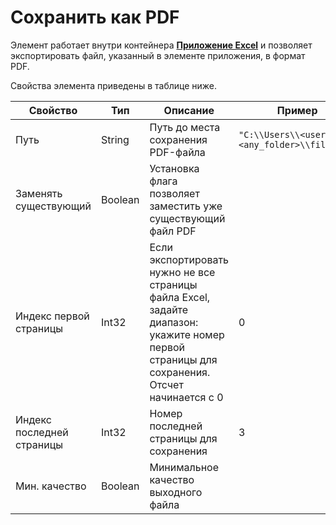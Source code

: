# Сохранить как PDF 

Элемент работает внутри контейнера [**Приложение Excel**](https://docs.primo-rpa.ru/primo-rpa/g_elements/el_basic/els_excel/el_excel_app) и позволяет экспортировать файл, указанный в элементе приложения, в формат PDF.

Свойства элемента приведены в таблице ниже. 

| Свойство               | Тип                                     | Описание                              |  Пример           
| ---------------------- | --------------------------------------- | ------------------------------------- | ---------------
| Путь                   | String                                  | Путь до места сохранения PDF-файла    | `"C:\\Users\\<user>\\<any_folder>\\file.pdf"`
| Заменять существующий  | Boolean                                 | Установка флага позволяет заместить уже существующий файл PDF |      
| Индекс первой страницы | Int32                                   | Если экспортировать нужно не все страницы файла Excel, задайте диапазон: укажите номер первой страницы для сохранения. Отсчет начинается с 0| 0          
| Индекс последней страницы | Int32                                | Номер последней страницы для сохранения |  3
| Мин. качество          | Boolean                                 | Минимальное качество выходного файла  |                         
